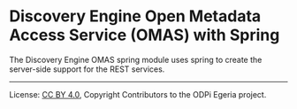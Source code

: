 <!-- SPDX-License-Identifier: CC-BY-4.0 -->
<!-- Copyright Contributors to the ODPi Egeria project. -->

# Discovery Engine Open Metadata Access Service (OMAS) with Spring

The Discovery Engine OMAS spring module uses spring to create the server-side support for the REST services.

----
License: [CC BY 4.0](https://creativecommons.org/licenses/by/4.0/),
Copyright Contributors to the ODPi Egeria project.
